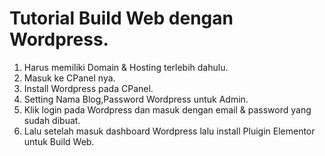 # Tutorial Build Web dengan Wordpress.
1. Harus memiliki Domain & Hosting terlebih dahulu.
2. Masuk ke CPanel nya.
3. Install Wordpress pada CPanel.
4. Setting Nama Blog,Password Wordpress untuk Admin.
5. Klik login pada Wordpress dan masuk dengan email & password yang sudah dibuat.
6. Lalu setelah masuk dashboard Wordpress lalu install Pluigin Elementor untuk Build Web.
